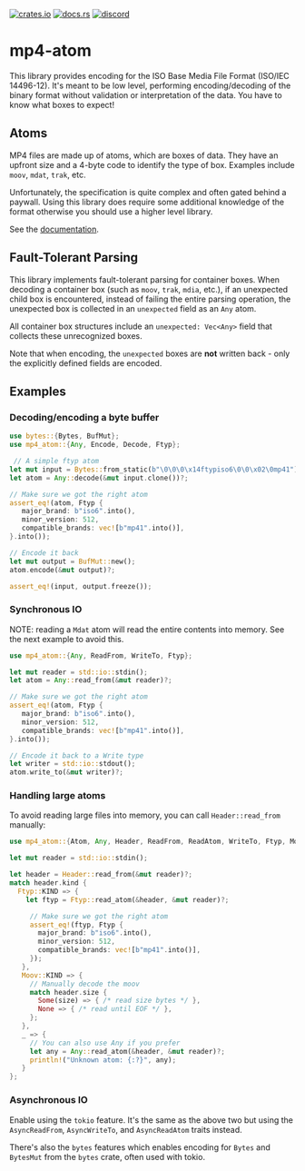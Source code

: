 [![crates.io](https://img.shields.io/crates/v/mp4-atom)](https://crates.io/crates/mp4-atom)
[![docs.rs](https://img.shields.io/docsrs/mp4-atom)](https://docs.rs/mp4-atom)
[![discord](https://img.shields.io/discord/1124083992740761730)](https://discord.gg/FCYF3p99mr)

# mp4-atom
This library provides encoding for the ISO Base Media File Format (ISO/IEC 14496-12).
It's meant to be low level, performing encoding/decoding of the binary format without
validation or interpretation of the data. You have to know what boxes to expect!

## Atoms
MP4 files are made up of atoms, which are boxes of data.
They have an upfront size and a 4-byte code to identify the type of box.
Examples include `moov`, `mdat`, `trak`, etc.

Unfortunately, the specification is quite complex and often gated behind a paywall.
Using this library does require some additional knowledge of the format otherwise you should use a higher level library.

See the [documentation](https://docs.rs/mp4-atom).

## Fault-Tolerant Parsing
This library implements fault-tolerant parsing for container boxes. When decoding a container box (such as `moov`, `trak`, `mdia`, etc.), if an unexpected child box is encountered, instead of failing the entire parsing operation, the unexpected box is collected in an `unexpected` field as an `Any` atom.

All container box structures include an `unexpected: Vec<Any>` field that collects these unrecognized boxes. 

Note that when encoding, the `unexpected` boxes are **not** written back - only the explicitly defined fields are encoded.

## Examples
### Decoding/encoding a byte buffer
```rust
use bytes::{Bytes, BufMut};
use mp4_atom::{Any, Encode, Decode, Ftyp};

 // A simple ftyp atom
let mut input = Bytes::from_static(b"\0\0\0\x14ftypiso6\0\0\x02\0mp41");
let atom = Any::decode(&mut input.clone())?;

// Make sure we got the right atom
assert_eq!(atom, Ftyp {
   major_brand: b"iso6".into(),
   minor_version: 512,
   compatible_brands: vec![b"mp41".into()],
}.into());

// Encode it back
let mut output = BufMut::new();
atom.encode(&mut output)?;

assert_eq!(input, output.freeze());
```

### Synchronous IO
NOTE: reading a `Mdat` atom will read the entire contents into memory.
See the next example to avoid this.

```rust
use mp4_atom::{Any, ReadFrom, WriteTo, Ftyp};

let mut reader = std::io::stdin();
let atom = Any::read_from(&mut reader)?;

// Make sure we got the right atom
assert_eq!(atom, Ftyp {
   major_brand: b"iso6".into(),
   minor_version: 512,
   compatible_brands: vec![b"mp41".into()],
}.into());

// Encode it back to a Write type
let writer = std::io::stdout();
atom.write_to(&mut writer)?;
```

### Handling large atoms
To avoid reading large files into memory, you can call `Header::read_from` manually:

```rust
use mp4_atom::{Atom, Any, Header, ReadFrom, ReadAtom, WriteTo, Ftyp, Moov};

let mut reader = std::io::stdin();

let header = Header::read_from(&mut reader)?;
match header.kind {
  Ftyp::KIND => {
    let ftyp = Ftyp::read_atom(&header, &mut reader)?;

     // Make sure we got the right atom
     assert_eq!(ftyp, Ftyp {
       major_brand: b"iso6".into(),
       minor_version: 512,
       compatible_brands: vec![b"mp41".into()],
     });
   },
   Moov::KIND => {
     // Manually decode the moov
     match header.size {
       Some(size) => { /* read size bytes */ },
       None => { /* read until EOF */ },
     };
   },
   _ => {
     // You can also use Any if you prefer
     let any = Any::read_atom(&header, &mut reader)?;
     println!("Unknown atom: {:?}", any);
   }
};
```

### Asynchronous IO
Enable using the `tokio` feature.
It's the same as the above two but using the `AsyncReadFrom`, `AsyncWriteTo`, and `AsyncReadAtom` traits instead.

There's also the `bytes` features which enables encoding for `Bytes` and `BytesMut` from the `bytes` crate, often used with tokio.